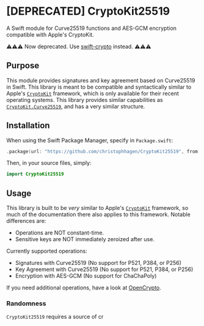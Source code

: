 # [DEPRECATED] CryptoKit25519
A Swift module for Curve25519 functions and AES-GCM encryption compatible with Apple's CryptoKit.

⚠️⚠️⚠️ Now deprecated. Use [swift-crypto](https://github.com/apple/swift-crypto) instead. ⚠️⚠️⚠️

## Purpose

This module provides signatures and key agreement based on Curve25519 in Swift. This library is meant to be compatible and syntactically similar to Apple's [`CryptoKit`](https://developer.apple.com/documentation/cryptokit) framework, which is only available for their recent operating systems. This library provides similar capabilities as [`CryptoKit.Curve25519`](https://developer.apple.com/documentation/cryptokit/curve25519), and has a very similar structure.

## Installation

When using the Swift Package Manager, specify in `Package.swift`:

````swift
.package(url: "https://github.com/christophhagen/CryptoKit25519", from: "0.6.0")
````

Then, in your source files, simply:

````swift
import CryptoKit25519
````

## Usage

This library is built to be *very* similar to Apple's [`CryptoKit`](https://developer.apple.com/documentation/cryptokit) framework, so much of the documentation there also applies to this framework. Notable differences are:
- Operations are NOT constant-time. 
- Sensitive keys are NOT immediately zeroized after use.

Currently supported operations:
- Signatures with Curve25519 (No support for P521, P384, or P256)
- Key Agreement with Curve25519 (No support for P521, P384, or P256)
- Encryption with AES-GCM (No support for ChaChaPoly)

If you need additional operations, have a look at [OpenCrypto](https://github.com/vapor/open-crypto).

### Randomness

`CryptoKit25519` requires a source of cr